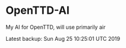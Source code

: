 # OpenTTD-AI
My AI for OpenTTD, will use primarily air

Latest backup: Sun Aug 25 10:25:01 UTC 2019
